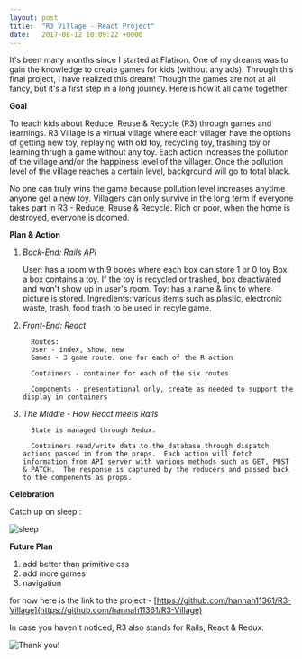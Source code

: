 ```yaml
---
layout: post
title:  "R3 Village - React Project"
date:   2017-08-12 10:09:22 +0000
---
```



It's been many months since I started at Flatiron.  One of my dreams was to gain the knowledge to create games for kids (without any ads). Through this final project, I have realized this dream! Though the games are not at all fancy, but it's a first step in a long journey.  Here is how it all came together:

**Goal**

To teach kids about Reduce, Reuse & Recycle (R3) through games and learnings.  R3 Village is a virtual village where each villager have the options of getting new toy, replaying with old toy, recycling toy, trashing toy or learning thrugh a game without any toy.   Each action increases the pollution of the village and/or the happiness level of the villager.  Once the pollution level of the village reaches a certain level, background will go to total black.

No one can truly wins the game because pollution level increases anytime anyone get a new toy. Villagers can only survive in the long term if everyone takes part in R3 - Reduce, Reuse & Recycle. Rich or poor, when the home is destroyed, everyone is doomed.

**Plan & Action**

1. *Back-End: Rails API*

    User: has a room with 9 boxes where each box can store 1 or 0 toy
    Box: a box contains a toy. If the toy is recycled or trashed, box deactivated and won't show up in user's room.
    Toy: has a name & link to where picture is stored.
    Ingredients: various items such as plastic, electronic waste, trash, food trash to be used in recyle game.
		
2. *Front-End: React*

		 Routes: 
		 User - index, show, new
		 Games - 3 game route. one for each of the R action
		 
		 Containers - container for each of the six routes
		 
		 Components - presentational only, create as needed to support the display in containers
		 
3. *The Middle - How React meets Rails*
     
		 State is managed through Redux.
		 
		 Containers read/write data to the database through dispatch actions passed in from the props.  Each action will fetch information from API server with various methods such as GET, POST & PATCH.  The response is captured by the reducers and passed back to the components as props.
		 
**Celebration**

Catch up on sleep : 

![sleep](https://media.giphy.com/media/l3M7smiKhkOcw/giphy.gif)

**Future Plan**

1. add better than primitive css
2. add more games
3. navigation

for now here is the link to the project - [https://github.com/hannah11361/R3-Village](https://github.com/hannah11361/R3-Village)

In case you haven't noticed, R3 also stands for Rails, React & Redux:

![Thank you!](https://media.giphy.com/media/3oEduJnper1UdNqreg/giphy.gif)
     


    

		

